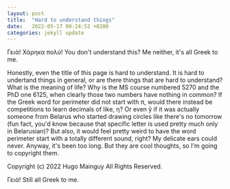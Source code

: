 ```yaml
---
layout: post
title:  "Hard to understand things"
date:   2022-05-17 00:24:52 +0200
categories: jekyll update
---
```

Γειά! Χάρηκα πολύ!
You don't understand this? Me neither, it's all Greek to me.

Honestly, even the title of this page is hard to understand. It is hard to undertand things in general, or are there things that are hard to understand? What is the meaning of life? Why is the MS course numbered 5270 and the PhD one 6125, when clearly those two numbers have nothing in common? If the Greek word for perimeter did not start with π, would there instead be competitions to learn decimals of like, η? Or even ў if it was actually someone from Belarus who started drawing circles like there's no tomorrow (fun fact, you'd know because that specific letter is used pretty much only in Belarusian)? But also, it would feel pretty weird to have the word perimeter start with a totally different sound, right? My delicate ears could never. Anyway, it's been too long. But they are cool thoughts, so I'm going to copyright them.

Copyright (c) 2022 Hugo Mainguy All Rights Reserved.

Γειά! Still all Greek to me.

